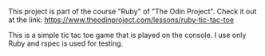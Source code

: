 This project is part of the course "Ruby" of "The Odin Project". 
Check it out at the link: https://www.theodinproject.com/lessons/ruby-tic-tac-toe

This is a simple tic tac toe game that is played on the console. 
I use only Ruby and rspec is used for testing. 